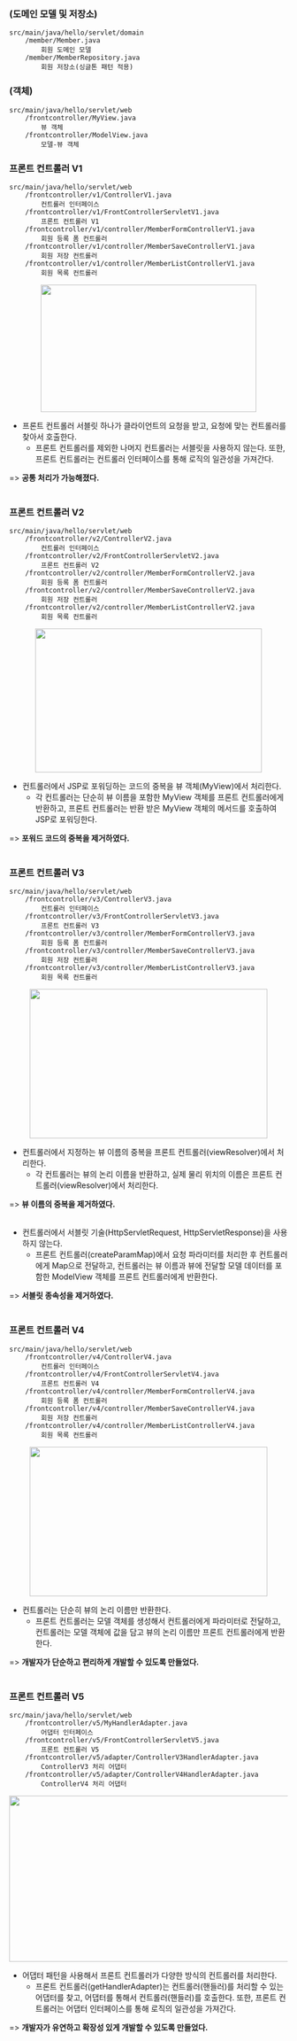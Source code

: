 ### (도메인 모델 및 저장소)
    src/main/java/hello/servlet/domain
    	/member/Member.java
    		회원 도메인 모델
    	/member/MemberRepository.java
    		회원 저장소(싱글톤 패턴 적용)

### (객체) 
    src/main/java/hello/servlet/web
    	/frontcontroller/MyView.java
    		뷰 객체
    	/frontcontroller/ModelView.java
    		모델-뷰 객체

### 프론트 컨트롤러 V1
    src/main/java/hello/servlet/web
    	/frontcontroller/v1/ControllerV1.java
    		컨트롤러 인터페이스
    	/frontcontroller/v1/FrontControllerServletV1.java
    		프론트 컨트롤러 V1
    	/frontcontroller/v1/controller/MemberFormControllerV1.java
    		회원 등록 폼 컨트롤러
    	/frontcontroller/v1/controller/MemberSaveControllerV1.java
    		회원 저장 컨트롤러
    	/frontcontroller/v1/controller/MemberListControllerV1.java
    		회원 목록 컨트롤러
<p align="center">    
  <img src="https://github.com/LeeJae-H/practice-java-spring/assets/122717063/4fdb6eca-f79e-438c-9d8a-10e8611daff8" width="390" height="230">
</p>

- 프론트 컨트롤러 서블릿 하나가 클라이언트의 요청을 받고, 요청에 맞는 컨트롤러를 찾아서 호출한다.   
    - 프론트 컨트롤러를 제외한 나머지 컨트롤러는 서블릿을 사용하지 않는다. 또한, 프론트 컨트롤러는 컨트롤러 인터페이스를 통해 로직의 일관성을 가져간다.

=> **공통 처리가 가능해졌다.**
<br></br>
### 프론트 컨트롤러 V2
    src/main/java/hello/servlet/web
    	/frontcontroller/v2/ControllerV2.java
    		컨트롤러 인터페이스
    	/frontcontroller/v2/FrontControllerServletV2.java
    		프론트 컨트롤러 V2
    	/frontcontroller/v2/controller/MemberFormControllerV2.java
    		회원 등록 폼 컨트롤러
    	/frontcontroller/v2/controller/MemberSaveControllerV2.java
    		회원 저장 컨트롤러
    	/frontcontroller/v2/controller/MemberListControllerV2.java
    		회원 목록 컨트롤러
<p align="center">    
  <img src="https://github.com/LeeJae-H/practice-java-spring/assets/122717063/0c720bb9-c21c-4aaf-99ef-1b2c4c949de8" width="410" height="260">
</p>

- 컨트롤러에서 JSP로 포워딩하는 코드의 중복을 뷰 객체(MyView)에서 처리한다.
    - 각 컨트롤러는 단순히 뷰 이름을 포함한 MyView 객체를 프론트 컨트롤러에게 반환하고, 프론트 컨트롤러는 반환 받은 MyView 객체의 메서드를 호출하여 JSP로 포워딩한다. 

=> **포워드 코드의 중복을 제거하였다.**
<br></br>
### 프론트 컨트롤러 V3
    src/main/java/hello/servlet/web
    	/frontcontroller/v3/ControllerV3.java
    		컨트롤러 인터페이스
    	/frontcontroller/v3/FrontControllerServletV3.java
    		프론트 컨트롤러 V3
    	/frontcontroller/v3/controller/MemberFormControllerV3.java
    		회원 등록 폼 컨트롤러
    	/frontcontroller/v3/controller/MemberSaveControllerV3.java
    		회원 저장 컨트롤러
    	/frontcontroller/v3/controller/MemberListControllerV3.java
    		회원 목록 컨트롤러
<p align="center">    
  <img src="https://github.com/LeeJae-H/practice-java-spring/assets/122717063/3d545b38-553e-4a73-8007-9cedaa9cabac" width="430" height="270">
</p>

- 컨트롤러에서 지정하는 뷰 이름의 중복을 프론트 컨트롤러(viewResolver)에서 처리한다.
    - 각 컨트롤러는 뷰의 논리 이름을 반환하고, 실제 물리 위치의 이름은 프론트 컨트롤러(viewResolver)에서 처리한다.
    
=> **뷰 이름의 중복을 제거하였다.**
<br></br>
- 컨트롤러에서 서블릿 기술(HttpServletRequest, HttpServletResponse)을 사용하지 않는다.
    - 프론트 컨트롤러(createParamMap)에서 요청 파라미터를 처리한 후 컨트롤러에게 Map으로 전달하고, 컨트롤러는 뷰 이름과 뷰에 전달할 모델 데이터를 포함한 ModelView 객체를 프론트 컨트롤러에게 반환한다.

=> **서블릿 종속성을 제거하였다.**
<br></br>
### 프론트 컨트롤러 V4
    src/main/java/hello/servlet/web
    	/frontcontroller/v4/ControllerV4.java
    		컨트롤러 인터페이스
    	/frontcontroller/v4/FrontControllerServletV4.java
    		프론트 컨트롤러 V4
    	/frontcontroller/v4/controller/MemberFormControllerV4.java
    		회원 등록 폼 컨트롤러
    	/frontcontroller/v4/controller/MemberSaveControllerV4.java
    		회원 저장 컨트롤러
    	/frontcontroller/v4/controller/MemberListControllerV4.java
    		회원 목록 컨트롤러
<p align="center">    
  <img src="https://github.com/LeeJae-H/practice-java-spring/assets/122717063/1bfa3f7c-5845-42c0-b2d6-11324629cf3a" width="430" height="270">
</p>

- 컨트롤러는 단순히 뷰의 논리 이름만 반환한다. 
    -  프론트 컨트롤러는 모델 객체를 생성해서 컨트롤러에게 파라미터로 전달하고, 컨트롤러는 모델 객체에 값을 담고 뷰의 논리 이름만 프론트 컨트롤러에게 반환한다.

=> **개발자가 단순하고 편리하게 개발할 수 있도록 만들었다.**
<br></br>
### 프론트 컨트롤러 V5
    src/main/java/hello/servlet/web
    	/frontcontroller/v5/MyHandlerAdapter.java
    		어댑터 인터페이스
    	/frontcontroller/v5/FrontControllerServletV5.java
    		프론트 컨트롤러 V5
    	/frontcontroller/v5/adapter/ControllerV3HandlerAdapter.java
    		ControllerV3 처리 어댑터
    	/frontcontroller/v5/adapter/ControllerV4HandlerAdapter.java
    		ControllerV4 처리 어댑터
<p align="center">    
  <img src="https://github.com/LeeJae-H/practice-java-spring/assets/122717063/c1aa3ade-1b6c-4d92-b4e0-8a8c851b4a5c" width="550" height="300">
</p>

- 어댑터 패턴을 사용해서 프론트 컨트롤러가 다양한 방식의 컨트롤러를 처리한다.
    - 프론트 컨트롤러(getHandlerAdapter)는 컨트롤러(핸들러)를 처리할 수 있는 어댑터를 찾고, 어댑터를 통해서 컨트롤러(핸들러)를 호출한다. 또한, 프론트 컨트롤러는 어댑터 인터페이스를 통해 로직의 일관성을 가져간다.

=> **개발자가 유연하고 확장성 있게 개발할 수 있도록 만들었다.**
